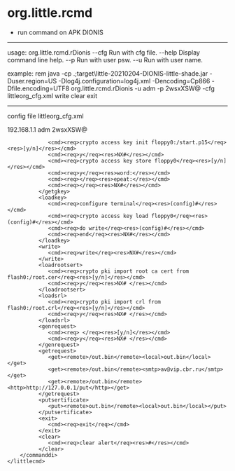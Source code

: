 # org.little.rcmd
- run command on APK DIONIS
----------------------------------------------------------------------------

usage: org.little.rcmd.rDionis
    --cfg <arg>   Run with cfg file.
    --help        Display command line help.
    --p <arg>     Run with user psw.
    --u <arg>     Run with user name.

example:
rem java -cp .;target\little-20210204-DIONIS-little-shade.jar   -Duser.region=US  -Dlog4j.configuration=log4j.xml -Dencoding=Cp866 -Dfile.encoding=UTF8  org.little.rcmd.rDionis -u adm -p 2wsxXSW@  -cfg littleorg_cfg.xml write clear exit

----------------------------------------------------------------------------
config file
littleorg_cfg.xml  


<little>
	<littlecmd>
		<global_option>
			<host>192.168.1.1</host>       <!-- ip address APK DIONIS (mast be)-->
			<user>adm</user>               <!-- user name admin APK DIONIS (may be)-->
			<password>2wsxXSW@</password>  <!-- password admin APK DIONIS (may be)-->
		</global_option>
		<commanddi>
		      <getgkey>
		         <!-- 
                             <cmd>
                              <req>command</req>
                              <res>wait output</res>
                             </cmd>
                         -->

		         <cmd><req>crypto access key init floppy0:/start.p15</req><res>[y/n]</res></cmd>
		         <cmd><req>y</req><res>NX#</res></cmd>
		         <cmd><req>crypto access key store floppy0</req><res>[y/n]</res></cmd>
		         <cmd><req>y</req><res>word:</res></cmd>
		         <cmd><req></req><res>epeat:</res></cmd>
		         <cmd><req></req><res>NX#</res></cmd>
		      </getgkey>
		      <loadkey>
		         <cmd><req>configure terminal</req><res>(config)#</res></cmd>
		         <cmd><req>crypto access key load floppy0</req><res>(config)#</res></cmd>
		         <cmd><req>do write</req><res>(config)#</res></cmd>
		         <cmd><req>end</req><res>NX#</res></cmd>
		      </loadkey>
		      <write>
		         <cmd><req>write</req><res>NX#</res></cmd>
		      </write>
		      <loadrootsert>
		         <cmd><req>crypto pki import root ca cert from flash0:/root.cer</req><res>[y/n]</res></cmd>
		         <cmd><req>y</req><res>NX# </res></cmd>
		      </loadrootsert>
		      <loadsrl>
		         <cmd><req>crypto pki import crl from flash0:/root.crl</req><res>[y/n]</res></cmd>
		         <cmd><req>y</req><res>NX# </res></cmd>
		      </loadsrl>
		      <genrequest>
		         <cmd><req> </req><res>[y/n]</res></cmd>
		         <cmd><req>y</req><res>NX# </res></cmd>
		      </genrequest>
		      <getrequest>
		         <get><remote>/out.bin</remote><local>out.bin</local></get>
		         <get><remote>/out.bin</remote><smtp>av@vip.cbr.ru</smtp></get>
		         <get><remote>/out.bin</remote><http>http://127.0.0.1/put</http></get>
		      </getrequest>
		      <putsertificate>
		         <put><remote>out.bin</remote><local>out.bin</local></put>
		      </putsertificate>
		      <exit>
		         <cmd><req>exit</req></cmd>
		      </exit>
		      <clear>
		         <cmd><req>clear alert</req><res>#</res></cmd>
		      </clear>
		</commanddi>
	</littlecmd>
</little>
